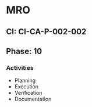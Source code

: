 # MRO

## CI: CI-CA-P-002-002
## Phase: 10

### Activities
- Planning
- Execution
- Verification
- Documentation
